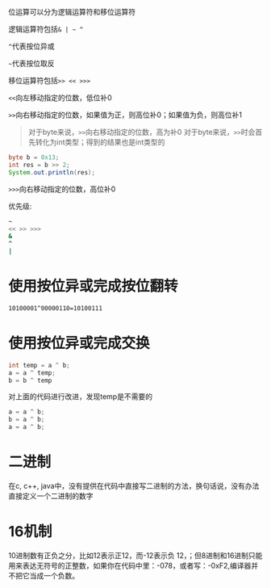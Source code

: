 位运算可以分为逻辑运算符和移位运算符

逻辑运算符包括`& | ~ ^`

`^`代表按位异或

`~`代表按位取反

移位运算符包括`>> << >>>`

`<<`向左移动指定的位数，低位补0

`>>`向右移动指定的位数，如果值为正，则高位补0；如果值为负，则高位补1


> 对于byte来说，`>>`向右移动指定的位数，高为补0
> 对于byte来说，`>>`时会首先转化为int类型；得到的结果也是int类型的

```java
byte b = 0x13;
int res = b >> 2;
System.out.println(res);
```

`>>>`向右移动指定的位数，高位补0

优先级:

```bash
~
<< >> >>>
&
^
|
```

# 使用按位异或完成按位翻转

```bash
10100001^00000110=10100111
```

# 使用按位异或完成交换

```java
int temp = a ^ b;
a = a ^ temp;
b = b ^ temp
```

对上面的代码进行改进，发现temp是不需要的

```java
a = a ^ b;
b = a ^ b;
a = a ^ b;
```

# 二进制

在c, c++, java中，没有提供在代码中直接写二进制的方法，换句话说，没有办法直接定义一个二进制的数字

# 16机制

10进制数有正负之分，比如12表示正12，而-12表示负 12，；但8进制和16进制只能用来表达无符号的正整数，如果你在代码中里：-078，或者写：-0xF2,编译器并不把它当成一个负数。

